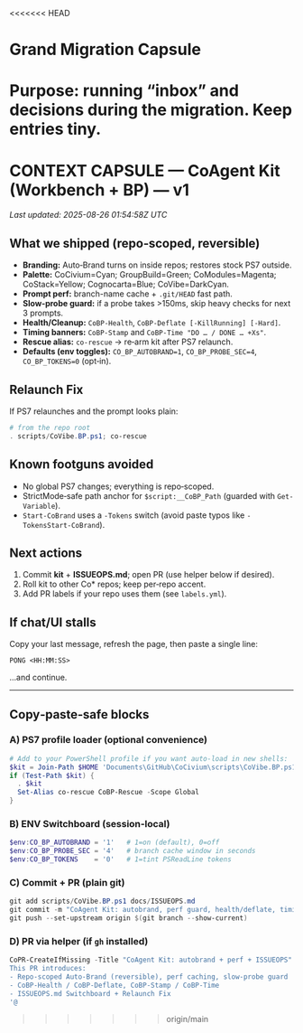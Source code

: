 <<<<<<< HEAD
# Grand Migration Capsule

Purpose: running “inbox” and decisions during the migration. Keep entries tiny.
=======
# CONTEXT CAPSULE — CoAgent Kit (Workbench + BP) — v1
_Last updated: 2025-08-26 01:54:58Z UTC_

## What we shipped (repo‑scoped, reversible)
- **Branding:** Auto‑Brand turns on inside repos; restores stock PS7 outside.
- **Palette:** CoCivium=Cyan; GroupBuild=Green; CoModules=Magenta; CoStack=Yellow; Cognocarta=Blue; CoVibe=DarkCyan.
- **Prompt perf:** branch-name cache + `.git/HEAD` fast path.
- **Slow‑probe guard:** if a probe takes >150ms, skip heavy checks for next 3 prompts.
- **Health/Cleanup:** `CoBP-Health`, `CoBP-Deflate [-KillRunning] [-Hard]`.
- **Timing banners:** `CoBP-Stamp` and `CoBP-Time "DO … / DONE … +Xs"`.
- **Rescue alias:** `co-rescue` → re‑arm kit after PS7 relaunch.
- **Defaults (env toggles):** `CO_BP_AUTOBRAND=1`, `CO_BP_PROBE_SEC=4`, `CO_BP_TOKENS=0` (opt‑in).

## Relaunch Fix
If PS7 relaunches and the prompt looks plain:
```powershell
# from the repo root
. scripts/CoVibe.BP.ps1; co-rescue
```

## Known footguns avoided
- No global PS7 changes; everything is repo‑scoped.
- StrictMode‑safe path anchor for `$script:__CoBP_Path` (guarded with `Get-Variable`).
- `Start-CoBrand` uses a `-Tokens` switch (avoid paste typos like `-TokensStart-CoBrand`).

## Next actions
1. Commit **kit** + **ISSUEOPS.md**; open PR (use helper below if desired).
2. Roll kit to other Co* repos; keep per‑repo accent.
3. Add PR labels if your repo uses them (see `labels.yml`).

## If chat/UI stalls
Copy your last message, refresh the page, then paste a single line:
```
PONG <HH:MM:SS>
```
…and continue.

---

## Copy‑paste‑safe blocks

### A) PS7 profile loader (optional convenience)
```powershell
# Add to your PowerShell profile if you want auto-load in new shells:
$kit = Join-Path $HOME 'Documents\GitHub\CoCivium\scripts\CoVibe.BP.ps1'
if (Test-Path $kit) {
  . $kit
  Set-Alias co-rescue CoBP-Rescue -Scope Global
}
```

### B) ENV Switchboard (session‑local)
```powershell
$env:CO_BP_AUTOBRAND = '1'   # 1=on (default), 0=off
$env:CO_BP_PROBE_SEC = '4'   # branch cache window in seconds
$env:CO_BP_TOKENS    = '0'   # 1=tint PSReadLine tokens
```

### C) Commit + PR (plain git)
```powershell
git add scripts/CoVibe.BP.ps1 docs/ISSUEOPS.md
git commit -m "CoAgent Kit: autobrand, perf guard, health/deflate, timing banners, ISSUEOPS switchboard"
git push --set-upstream origin $(git branch --show-current)
```

### D) PR via helper (if `gh` installed)
```powershell
CoPR-CreateIfMissing -Title "CoAgent Kit: autobrand + perf + ISSUEOPS" -BodyText @'
This PR introduces:
- Repo-scoped Auto-Brand (reversible), perf caching, slow-probe guard
- CoBP-Health / CoBP-Deflate, CoBP-Stamp / CoBP-Time
- ISSUEOPS.md Switchboard + Relaunch Fix
'@
```
>>>>>>> origin/main




